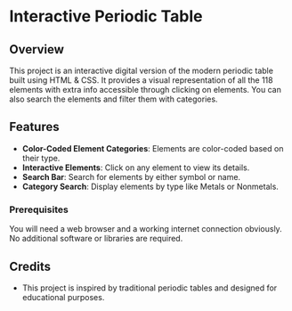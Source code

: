 # Interactive Periodic Table

## Overview

This project is an interactive digital version of the modern periodic table built using HTML & CSS. It provides a visual representation of all the 118 elements with extra info accessible through clicking on elements. You can also search the elements and filter them with categories.


## Features
- **Color-Coded Element Categories**: Elements are color-coded based on their type.
- **Interactive Elements**: Click on any element to view its details.
- **Search Bar**: Search for elements by either symbol or name.
- **Category Search**: Display elements by type like Metals or Nonmetals.
  
### Prerequisites

You will need a web browser and a working internet connection obviously. No additional software or libraries are required.

## Credits

- This project is inspired by traditional periodic tables and designed for educational purposes.
